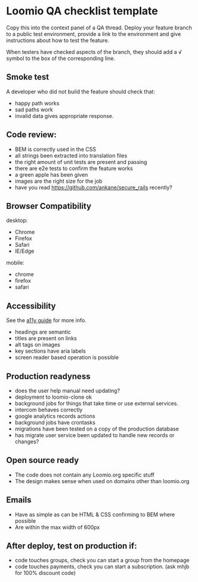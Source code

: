 # Loomio QA checklist template
Copy this into the context panel of a QA thread.
Deploy your feature branch to a public test environment, provide a link to the environment and give instructions about how to test the feature.

When testers have checked aspects of the branch, they should add a √ symbol to the box of the corresponding line.


## Smoke test

A developer who did not build the feature should check that:

- happy path works
- sad paths work
- invalid data gives appropriate response.

## Code review:

- BEM is correctly used in the CSS
- all strings been extracted into translation files
- the right amount of unit tests are present and passing
- there are e2e tests to confirm the feature works
- a green apple has been given
- images are the right size for the job
- have you read https://github.com/ankane/secure_rails recently?

## Browser Compatibility

desktop:
- Chrome
- Firefox
- Safari
- IE/Edge

mobile:
- chrome
- firefox
- safari

## Accessibility

See the [a11y guide](accessibility.md) for more info.
- headings are semantic
- titles are present on links
- alt tags on images
- key sections have aria labels
- screen reader based operation is possible

## Production readyness
- does the user help manual need updating?
- deployment to loomio-clone ok
- background jobs for things that take time or use external services.
- intercom behaves correctly
- google analytics records actions
- background jobs have crontasks
- migrations have been tested on a copy of the production database
- has migrate user service been updated to handle new records or changes?

## Open source ready
- The code does not contain any Loomio.org specific stuff
- The design makes sense when used on domains other than loomio.org

## Emails
- Have as simple as can be HTML & CSS confirming to BEM where possible
- Are within the max width of 600px

## After deploy, test on production if:
- code touches groups, check you can start a group from the homepage
- code touches payments, check you can start a subscription. (ask mhjb for 100% discount code)
